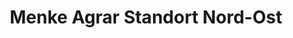 ---
title: "Menke Agrar Standort Nord-Ost"
url: /tangerhuette/menke-agrar-standort-nord-ost/
shop: Großhandel
---